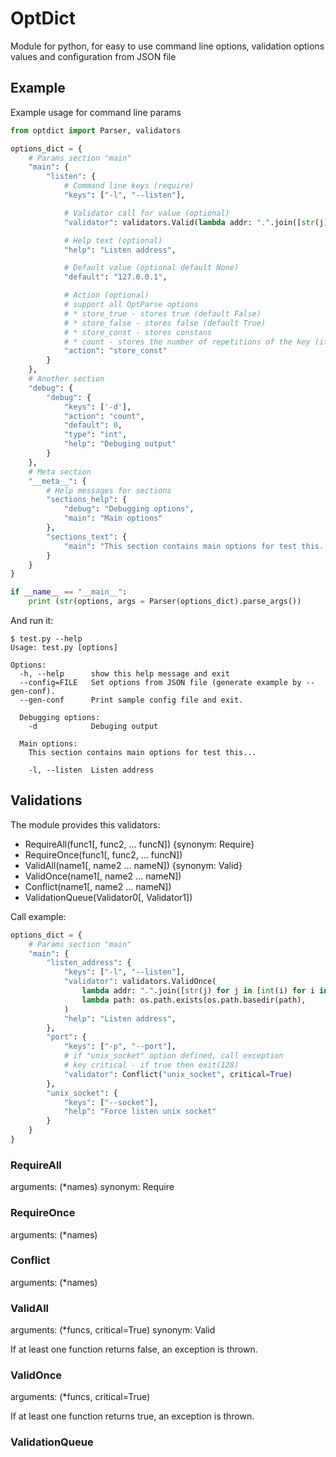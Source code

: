 OptDict
=======

Module for python, for easy to use command line options, validation options values and configuration from JSON file

## Example

Example usage for command line params
```python
from optdict import Parser, validators

options_dict = {
    # Params section "main"
    "main": {
        "listen": {
            # Command line keys (require)
            "keys": ["-l", "--listen"],

            # Validator call for value (optional)
            "validator": validators.Valid(lambda addr: ".".join([str(j) for j in [int(i) for i in addr.split(".")] if j >=0 and j<256]) == addr)

            # Help text (optional)
            "help": "Listen address",

            # Default value (optional default None)
            "default": "127.0.0.1",

            # Action (optional)
            # support all OptParse options
            # * store_true - stores true (default False)
            # * store_false - stores false (default True)
            # * store_const - stores constans
            # * count - stores the number of repetitions of the key (if only key is single symbol)
            "action": "store_const"
        }
    },
    # Another section
    "debug": {
        "debug": {
            "keys": ['-d'],
            "action": "count",
            "default": 0,
            "type": "int",
            "help": "Debuging output"
        }
    },
    # Meta section
    "__meta__": {
        # Help messages for sections
        "sections_help": {
            "debug": "Debugging options",
            "main": "Main options"
        },
        "sections_text": {
            "main": "This section contains main options for test this..."
        }
    }
}

if __name__ == "__main__":
    print (str(options, args = Parser(options_dict).parse_args())
```

And run it:

    $ test.py --help
    Usage: test.py [options]

    Options:
      -h, --help      show this help message and exit
      --config=FILE   Set options from JSON file (generate example by --gen-conf).
      --gen-conf      Print sample config file and exit.

      Debugging options:
        -d            Debuging output

      Main options:
        This section contains main options for test this...

        -l, --listen  Listen address

## Validations

The module provides this validators:
* RequireAll(func1[, func2, ... funcN]) {synonym: Require}
* RequireOnce(func1[, func2, ... funcN])
* ValidAll(name1[, name2 ... nameN]) {synonym: Valid}
* ValidOnce(name1[, name2 ... nameN])
* Conflict(name1[, name2 ... nameN])
* ValidationQueue(Validator0[, Validator1])

Call example:

```python
options_dict = {
    # Params section "main"
    "main": {
        "listen_address": {
            "keys": ["-l", "--listen"],
            "validator": validators.ValidOnce(
                lambda addr: ".".join([str(j) for j in [int(i) for i in addr.split(".")] if j >=0 and j<256]) == addr,
                lambda path: os.path.exists(os.path.basedir(path),
            )
            "help": "Listen address",
        },
        "port": {
            "keys": ["-p", "--port"],
            # if "unix_socket" option defined, call exception
            # key critical - if true then exit(128)
            "validator": Conflict("unix_socket", critical=True)
        },
        "unix_socket": {
            "keys": ["--socket"],
            "help": "Force listen unix socket"
        }
    }
}
```

### RequireAll
arguments: (*names)
synonym: Require

### RequireOnce
arguments: (*names)

### Conflict
arguments: (*names)

### ValidAll
arguments: (*funcs, critical=True)
synonym: Valid

If at least one function returns false, an exception is thrown.

### ValidOnce
arguments: (*funcs, critical=True)

If at least one function returns true, an exception is thrown.

### ValidationQueue
